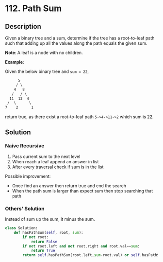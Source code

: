 # 112. Path Sum

## Description

Given a binary tree and a sum, determine if the tree has a root-to-leaf path such that adding up all the values along the path equals the given sum.

**Note**: A leaf is a node with no children.

**Example**:

Given the below binary tree and `sum = 22`,

```txt
      5
     / \
    4   8
   /   / \
  11  13  4
 /  \      \
7    2      1
```

return true, as there exist a root-to-leaf path `5->4->11->2` which sum is 22.

## Solution

### Naive Recursive

1. Pass current sum to the next level
2. When reach a leaf append an answer in list
3. After every traversal check if sum is in the list

Possible improvement:

* Once find an answer then return true and end the search
* When the path sum is larger than expect sum then stop searching that path

### Others' Solution

Instead of sum up the sum, it minus the sum.

```python
class Solution:
    def hasPathSum(self, root, sum):
        if not root:
            return False
        if not root.left and not root.right and root.val==sum:
            return True
        return self.hasPathSum(root.left,sum-root.val) or self.hasPathSum(root.right,sum-root.val)
```
